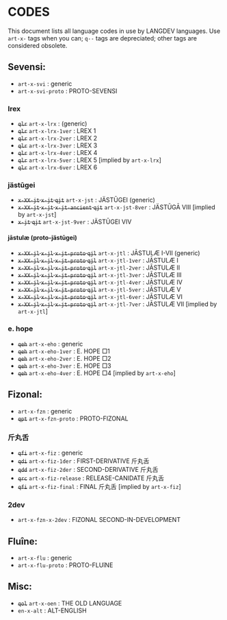 #  CODES  #

This document lists all language codes in use by LANGDEV languages.
Use `art-x-` tags when you can; `q--` tags are depreciated; other tags are considered obsolete.

##  Sevensi:  ##

- `art-x-svi` : generic
- `art-x-svi-proto` : PROTO-SEVENSI

###  lrex  ###

- ~~`qlr`~~ `art-x-lrx` : (generic)
- ~~`qlr`~~ `art-x-lrx-1ver` : LREX 1
- ~~`qlr`~~ `art-x-lrx-2ver` : LREX 2
- ~~`qlr`~~ `art-x-lrx-3ver` : LREX 3
- ~~`qlr`~~ `art-x-lrx-4ver` : LREX 4
- ~~`qlr`~~ `art-x-lrx-5ver` : LREX 5 [implied by `art-x-lrx`]
- ~~`qlr`~~ `art-x-lrx-6ver` : LREX 6

###  jästūgei  ###

- ~~`x-XX-jt` `x-jt` `qjt`~~ `art-x-jst` : JÄSTŪGEI (generic)
- ~~`x-XX-jt` `x-jt` `x-jt-ancient` `qjt`~~ `art-x-jst-8ver` : JÄSTŪGĀ VIII [implied by `art-x-jst`]
- ~~`x-jt` `qjt`~~ `art-x-jst-9ver` : JÄSTŪGEI VIV

####  jāstulæ (proto-jästūgei)  ####

- ~~`x-XX-jl` `x-jl` `x-jt-proto` `qjl`~~ `art-x-jtl` : JĀSTULÆ I-VII (generic)
- ~~`x-XX-jl` `x-jl` `x-jt-proto` `qjl`~~ `art-x-jtl-1ver` : JĀSTULÆ I
- ~~`x-XX-jl` `x-jl` `x-jt-proto` `qjl`~~ `art-x-jtl-2ver` : JĀSTULÆ II
- ~~`x-XX-jl` `x-jl` `x-jt-proto` `qjl`~~ `art-x-jtl-3ver` : JĀSTULÆ III
- ~~`x-XX-jl` `x-jl` `x-jt-proto` `qjl`~~ `art-x-jtl-4ver` : JĀSTULÆ IV
- ~~`x-XX-jl` `x-jl` `x-jt-proto` `qjl`~~ `art-x-jtl-5ver` : JĀSTULÆ V
- ~~`x-XX-jl` `x-jl` `x-jt-proto` `qjl`~~ `art-x-jtl-6ver` : JĀSTULÆ VI
- ~~`x-XX-jl` `x-jl` `x-jt-proto` `qjl`~~ `art-x-jtl-7ver` : JĀSTULÆ VII [implied by `art-x-jtl`]

###  e. hope  ###

- ~~`qeh`~~ `art-x-eho` : generic
- ~~`qeh`~~ `art-x-eho-1ver` : E. HOPE □1
- ~~`qeh`~~ `art-x-eho-2ver` : E. HOPE □2
- ~~`qeh`~~ `art-x-eho-3ver` : E. HOPE □3
- ~~`qeh`~~ `art-x-eho-4ver` : E. HOPE □4 [implied by `art-x-eho`]

##  Fizonal:  ##

- `art-x-fzn` : generic
- ~~`qpt`~~ `art-x-fzn-proto` : PROTO-FIZONAL

###  斤丸舌  ###

- ~~`qfi`~~ `art-x-fiz` : generic
- ~~`qdi`~~ `art-x-fiz-1der` : FIRST-DERIVATIVE 斤丸舌
- ~~`qdd`~~ `art-x-fiz-2der` : SECOND-DERIVATIVE 斤丸舌
- ~~`qrc`~~ `art-x-fiz-release` : RELEASE-CANIDATE 斤丸舌
- ~~`qfi`~~ `art-x-fiz-final` : FINAL 斤丸舌 [implied by `art-x-fiz`]

###  2dev  ###

- `art-x-fzn-x-2dev` : FIZONAL SECOND-IN-DEVELOPMENT

##  Fluîne:  ##

- `art-x-flu` : generic
- `art-x-flu-proto` : PROTO-FLUîNE

##  Misc:  ##

- ~~`qol`~~ `art-x-oen` : THE OLD LANGUAGE
- `en-x-alt` : ALT-ENGLISH
